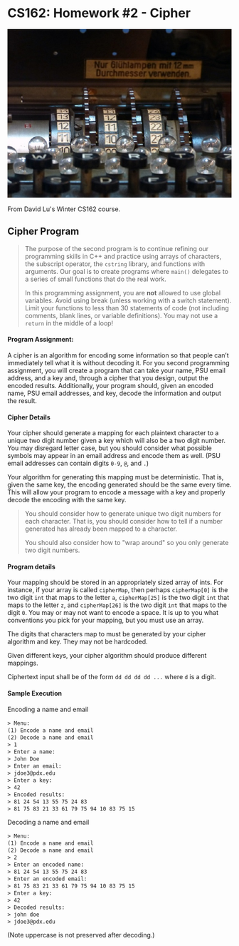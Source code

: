 CS162: Homework #2 - Cipher
=======

![Enigma Machine](enigma.jpg)

From David Lu's Winter CS162 course.

Cipher Program
--------

>The  purpose  of  the  second  program  is  to  continue  refining  our  programming skills in C++ and practice using arrays of characters, the subscript operator, the `cstring`  library,  and functions  with  arguments.  Our  goal  is  to  create  programs where  `main()` delegates to  a  series  of small functions  that do the real  work.
>
>In this programming assignment, you are **not** allowed to use global variables. Avoid using break (unless  working  with  a  switch statement). Limit your functions to  less than 30 statements of code (not  including comments, blank lines, or variable definitions). You may not use a `return` in  the middle of a loop!

#### Program Assignment:
A cipher is an algorithm for encoding some  information so that people can’t immediately tell what it is without decoding it. For you second programming assignment, you will create a program that can take your name, PSU email address, and a key and, through a cipher that you  design, output the encoded results. Additionally, your program should, given an encoded name, PSU email addresses, and key, decode the information and output the result.

#### Cipher Details
Your cipher should generate a mapping for each plaintext character to a unique two digit number given a key which will also be a two digit number. You may disregard letter case, but you should consider what possible symbols may appear in an email address and encode them as well. (PSU email addresses can contain digits `0-9`, `@`, and `.`)

Your algorithm for generating this mapping must be deterministic. That is, given the same key, the encoding generated should be the same every time. This will allow your program to encode a message with a key and properly decode the encoding with the same key.

>You should consider how to generate unique two digit numbers for each character. That is, you should consider how to tell if a number generated has already been mapped to a character.
>
>You should also consider how to "wrap around" so you only generate two digit numbers.

#### Program details
Your mapping should be stored in an appropriately sized array of ints. For instance, if your array is called `cipherMap`, then perhaps `cipherMap[0]` is the two digit `int` that maps to the letter `a`, `cipherMap[25]` is the two digit `int` that maps to the letter `z`, and `cipherMap[26]` is the two digit `int` that maps to the digit `0`. You may or may not want to encode a space. It is up to you what conventions you pick for your mapping, but you must use an array.

The digits that characters map to must be generated by your cipher algorithm and key. They may not be hardcoded.

Given different keys, your cipher algorithm should produce different mappings.

Ciphertext input shall be of the form `dd dd dd dd ...` where `d` is a digit.

#### Sample Execution

Encoding a name and email
```
> Menu:
(1) Encode a name and email
(2) Decode a name and email
> 1
> Enter a name:
> John Doe
> Enter an email:
> jdoe3@pdx.edu
> Enter a key:
> 42
> Encoded results:
> 81 24 54 13 55 75 24 83
> 81 75 83 21 33 61 79 75 94 10 83 75 15
```

Decoding a name and email
```
> Menu:
(1) Encode a name and email
(2) Decode a name and email
> 2
> Enter an encoded name:
> 81 24 54 13 55 75 24 83
> Enter an encoded email:
> 81 75 83 21 33 61 79 75 94 10 83 75 15
> Enter a key:
> 42
> Decoded results:
> john doe
> jdoe3@pdx.edu
```

(Note uppercase is not preserved after decoding.)
